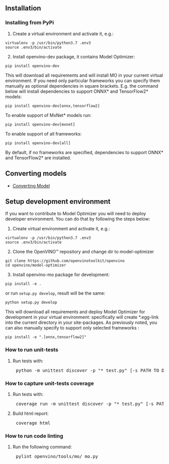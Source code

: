 ## Installation

### Installing from PyPi
1. Create a virtual environment and activate it, e.g.:
```
virtualenv -p /usr/bin/python3.7 .env3
source .env3/bin/activate
```

2. Install openvino-dev package, it contains Model Optimizer:   
```
pip install openvino-dev
```

This will download all requirements and will install MO in your current virtual environment. 
If you need only particular frameworks you can specify them manually as optional dependencies in square brackets.
E.g. the command below will install dependencies to support ONNX\* and TensorFlow2\* models:
```
pip install openvino-dev[onnx,tensorflow2]
```
To enable support of MxNet\* models run:
```
pip install openvino-dev[mxnet]
```
To enable support of all frameworks:
```
pip install openvino-dev[all]
```
By default, if no frameworks are specified, dependencies to support ONNX\* and TensorFlow2\* are installed.

[//]: <> (### Installing wheel package from provided OpenVINO™ offline distribution)
[//]: <> (To be done)

## Converting models
* [Converting Model](../../docs/MO_DG/prepare_model/convert_model/Converting_Model.md)

## Setup development environment
If you want to contribute to Model Optimizer you will need to deploy developer environment. 
You can do that by following the steps below:

1. Create virtual environment and activate it, e.g.:
```
virtualenv -p /usr/bin/python3.7 .env3
source .env3/bin/activate
```

2. Clone the OpenVINO™ repository and change dir to model-optimizer
```
git clone https://github.com/openvinotoolkit/openvino
cd openvino/model-optimizer
```

3. Install openvino-mo package for development:
```
pip install -e .
```
or run `setup.py develop`, result will be the same:
```
python setup.py develop
```

This will download all requirements and deploy Model Optimizer for development in your virtual environment: 
specifically will create *.egg-link into the current directory in your site-packages.
As previously noted, you can also manually specify to support only selected frameworks :
```
pip install -e ".[onnx,tensorflow2]"
```

### How to run unit-tests

1. Run tests with:
<pre>
    python -m unittest discover -p "*_test.py" [-s PATH_TO_DIR]
</pre>

### How to capture unit-tests coverage

1. Run tests with:
<pre>
    coverage run -m unittest discover -p "*_test.py" [-s PATH_TO_DIR]
</pre>

2. Build html report:
<pre>
    coverage html
</pre>

### How to run code linting

1. Run the following command:
<pre>
    pylint openvino/tools/mo/ mo.py
</pre>
